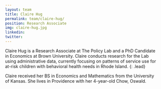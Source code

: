```yaml
---
layout: team
title: Claire Hug
permalink: team/claire-hug/
position: Research Associate
img: claire-hug.jpg
linkedin:
twitter:
---
```


Claire Hug is a Research Associate at The Policy Lab and a PhD Candidate in Economics at Brown University. Claire conducts research for the Lab using administrative data, currently focusing on patterns of service use for at-risk children with behavioral health needs in Rhode Island.
{: .lead}

Claire received her BS in Economics and Mathematics from the University of Kansas. She lives in Providence with her 4-year-old Chow, Oswald.
